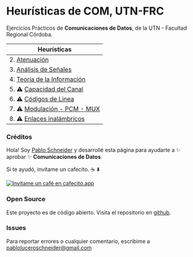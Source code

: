 # Heurísticas de COM, UTN-FRC

Ejercicios Prácticos de **Comunicaciones de Datos**, de la UTN - Facultad Regional Córdoba.

| Heurísticas                                      |
| ------------------------------------------------ |
| 2. [Atenuación](heuristica-2/2-1)                |
| 3. [Análisis de Señales](heuristica-3/3-1)       |
| 4. [Teoría de la Información ](heuristica-4/4-1) |
| 5. ⚠️ [Capacidad del Canal ](aux/support.md)     |
| 6. ⚠️ [Códigos de Linea ](aux/support.md)        |
| 7. ⚠️ [Modulación - PCM - MUX ](aux/support.md)  |
| 8. ⚠️ [Enlaces inalámbricos ](aux/support.md)    |

### Créditos

Hola! Soy [Pablo Schneider](https://www.linkedin.com/in/pabloschneider/) y desarrollé esta página para ayudarte a ✨ aprobar ✨ **Comunicaciones de Datos**.

Si te ayudó, invitame un cafecito. ☕️ ⬇️

[![Invitame un café en cafecito.app](https://cdn.cafecito.app/imgs/buttons/button_6.svg)](https://cafecito.app/pabloschneider)

### Open Source

Este proyecto es de código abierto. Visita el repositorio en [github](https://github.com/pabloluceroschneider/com-frc-utn).

### Issues

Para reportar errores o cualquier comentario, escribime a pabloluceroschneider@gmail.com
